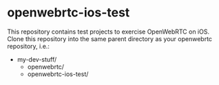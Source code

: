 # openwebrtc-ios-test

This repository contains test projects to exercise OpenWebRTC on iOS.
Clone this repository into the same parent directory as your openwebrtc repository, i.e.:

 * my-dev-stuff/
   * openwebrtc/
   * openwebrtc-ios-test/
